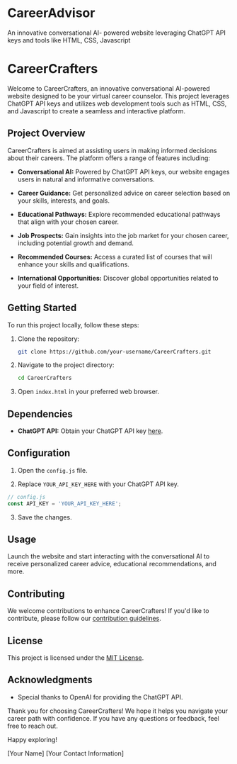 # CareerAdvisor
An innovative conversational AI- powered website leveraging ChatGPT API keys and tools like HTML, CSS, Javascript

# CareerCrafters

Welcome to CareerCrafters, an innovative conversational AI-powered website designed to be your virtual career counselor. This project leverages ChatGPT API keys and utilizes web development tools such as HTML, CSS, and Javascript to create a seamless and interactive platform.

## Project Overview

CareerCrafters is aimed at assisting users in making informed decisions about their careers. The platform offers a range of features including:

- **Conversational AI:** Powered by ChatGPT API keys, our website engages users in natural and informative conversations.
  
- **Career Guidance:** Get personalized advice on career selection based on your skills, interests, and goals.

- **Educational Pathways:** Explore recommended educational pathways that align with your chosen career.

- **Job Prospects:** Gain insights into the job market for your chosen career, including potential growth and demand.

- **Recommended Courses:** Access a curated list of courses that will enhance your skills and qualifications.

- **International Opportunities:** Discover global opportunities related to your field of interest.

## Getting Started

To run this project locally, follow these steps:

1. Clone the repository:

   ```bash
   git clone https://github.com/your-username/CareerCrafters.git
   ```

2. Navigate to the project directory:

   ```bash
   cd CareerCrafters
   ```

3. Open `index.html` in your preferred web browser.

## Dependencies

- **ChatGPT API:** Obtain your ChatGPT API key [here](https://www.openai.com/api/).

## Configuration

1. Open the `config.js` file.

2. Replace `YOUR_API_KEY_HERE` with your ChatGPT API key.

```javascript
// config.js
const API_KEY = 'YOUR_API_KEY_HERE';
```

3. Save the changes.

## Usage

Launch the website and start interacting with the conversational AI to receive personalized career advice, educational recommendations, and more.

## Contributing

We welcome contributions to enhance CareerCrafters! If you'd like to contribute, please follow our [contribution guidelines](CONTRIBUTING.md).

## License

This project is licensed under the [MIT License](LICENSE).

## Acknowledgments

- Special thanks to OpenAI for providing the ChatGPT API.

Thank you for choosing CareerCrafters! We hope it helps you navigate your career path with confidence. If you have any questions or feedback, feel free to reach out.

Happy exploring!

[Your Name]
[Your Contact Information]
